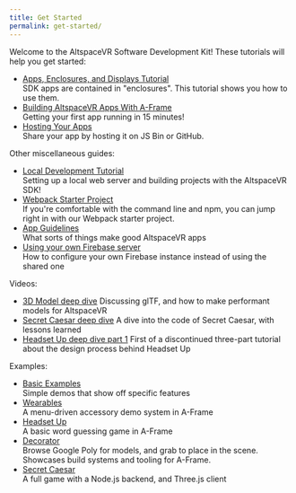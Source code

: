 ```yaml
---
title: Get Started
permalink: get-started/
---
```


Welcome to the AltspaceVR Software Development Kit! These tutorials will help you get started:

- [Apps, Enclosures, and Displays Tutorial](/apps-enclosures-and-displays)<br/>
    SDK apps are contained in "enclosures". This tutorial shows you how to use them.
- [Building AltspaceVR Apps With A-Frame](/building-altspacevr-apps-with-a-frame/)<br/>
    Getting your first app running in 15 minutes!
- [Hosting Your Apps](/hosting-your-apps)<br/>
    Share your app by hosting it on JS Bin or GitHub.

Other miscellaneous guides:

- [Local Development Tutorial](/local-dev)<br/>
    Setting up a local web server and building projects with the AltspaceVR SDK!
- [Webpack Starter Project](https://github.com/AltspaceVR/altspace-webpack-starter)<br/>
    If you're comfortable with the command line and npm, you can jump right in with our Webpack starter project.
- [App Guidelines](/app-guidelines)<br/>
    What sorts of things make good AltspaceVR apps
- [Using your own Firebase server](/personal-firebase-server)<br/>
    How to configure your own Firebase instance instead of using the shared one

Videos:

- [3D Model deep dive](https://www.youtube.com/watch?v=HQ1obPrA1Lo)
    Discussing glTF, and how to make performant models for AltspaceVR
- [Secret Caesar deep dive](https://www.youtube.com/watch?v=nnTlcB6wE6o)
    A dive into the code of Secret Caesar, with lessons learned
- [Headset Up deep dive part 1](https://www.youtube.com/watch?v=aRr4o65S6nI)
    First of a discontinued three-part tutorial about the design process behind Headset Up

Examples:

- [Basic Examples](https://github.com/AltspaceVR/AltspaceSDK/tree/master/examples)<br/>
    Simple demos that show off specific features
- [Wearables](https://github.com/AltspaceVR/wearables)<br/>
    A menu-driven accessory demo system in A-Frame
- [Headset Up](https://github.com/AltspaceVR/Headset-Up)<br/>
    A basic word guessing game in A-Frame
- [Decorator](https://github.com/AltspaceVR/decorator)<br/>
    Browse Google Poly for models, and grab to place in the scene. Showcases build systems and tooling for A-Frame.
- [Secret Caesar](https://github.com/AltspaceVR/secret-caesar)<br/>
    A full game with a Node.js backend, and Three.js client